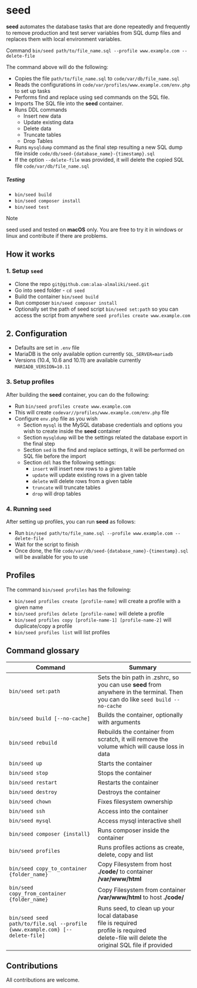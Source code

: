 # seed

**seed** automates the database tasks that are done repeatedly and frequently to remove production and test server variables from
SQL dump files and replaces them with local environment variables.

Command `bin/seed path/to/file_name.sql --profile www.example.com --delete-file`

The command above will do the following:

- Copies the file `path/to/file_name.sql` to `code/var/db/file_name.sql`
- Reads the configurations in `code/var/profiles/www.example.com/env.php` to set up tasks
- Performs find and replace using sed commands on the SQL file.
- Imports The SQL file into the **seed** container.
- Runs DDL commands
    - Insert new data
    - Update existing data
    - Delete data
    - Truncate tables
    - Drop Tables
- Runs `mysqldump` command as the final step resulting a new SQL dump file inside
  `code/db/seed-{database_name}-{timestamp}.sql`
- If the option `--delete-file` was provided, it will delete the copied SQL file `code/var/db/file_name.sql`

##### Testing

- `bin/seed build`
- `bin/seed composer install`
- `bin/seed test`

> [!NOTE]
> seed used and tested on **macOS** only. You are free to try it in windows or linux and contribute if there are problems.

## How it works

### 1. Setup `seed`

- Clone the repo `git@github.com:alaa-almaliki/seed.git`
- Go into seed folder - `cd seed`
- Build the container `bin/seed build`
- Run composer `bin/seed composer install`
- Optionally set the path of seed script `bin/seed set:path` so you can access the script from anywhere `seed profiles create www.example.com`

## 2. Configuration
- Defaults are set in `.env` file
- MariaDB is the only available option currently `SQL_SERVER=mariadb`
- Versions (10.4, 10.6 and 10.11) are available currently `MARIADB_VERSION=10.11`

### 3. Setup profiles

After building the **seed** container, you can do the following:

- Run `bin/seed profiles create www.example.com`
- This will create `codevar//profiles/www.example.com/env.php` file
- Configure `env.php` file as you wish
    - Section `mysql` is the MySQL database credentials and options you wish to create inside the **seed** container
    - Section `mysqldump` will be the settings related the database export in the final step
    - Section `sed` is the find and replace settings, it will be performed on SQL file before the import
    - Section `ddl` has the following settings:
        - `insert` will insert new rows to a given table
        - `update` will update existing rows in a given table
        - `delete` will delete rows from a given table
        - `truncate` will truncate tables
        - `drop` will drop tables

### 4. Running `seed`

After setting up profiles, you can run **seed** as follows:

- Run `bin/seed path/to/file_name.sql --profile www.example.com --delete-file`
- Wait for the script to finish
- Once done, the file `code/var/db/seed-{database_name}-{timestamp}.sql` will be available for you to use

## Profiles

The command `bin/seed profiles` has the following:

- `bin/seed profiles create [profile-name]` will create a profile with a given name
- `bin/seed profiles delete [profile-name]` will delete a profile
- `bin/seed profiles copy [profile-name-1] [profile-name-2]` will duplicate/copy a profile
- `bin/seed profiles list` will list profiles

## Command glossary

| Command                                                                      | Summary                                                                                                                                               |
|------------------------------------------------------------------------------|-------------------------------------------------------------------------------------------------------------------------------------------------------|
| `bin/seed set:path`                                                          | Sets the bin path in .zshrc, so you can use **seed** from anywhere in the terminal. Then you can do like `seed build --no-cache`                      |
| `bin/seed build [--no-cache]`                                                | Builds the container, optionally with arguments                                                                                                       |
| `bin/seed rebuild`                                                           | Rebuilds the container from scratch, it will remove the volume which will cause loss in data                                                          |
| `bin/seed up`                                                                | Starts the container                                                                                                                                  |
| `bin/seed stop`                                                              | Stops the container                                                                                                                                   |
| `bin/seed restart`                                                           | Restarts the container                                                                                                                                |
| `bin/seed destroy`                                                           | Destroys the container                                                                                                                                |
| `bin/seed chown`                                                             | Fixes filesystem ownership                                                                                                                            |
| `bin/seed ssh`                                                               | Access into the container                                                                                                                             |
| `bin/seed mysql`                                                             | Access mysql interactive shell                                                                                                                        |
| `bin/seed composer {install}`                                                | Runs composer inside the container                                                                                                                    |
| `bin/seed profiles`                                                          | Runs profiles actions as create, delete, copy and list                                                                                                |
| `bin/seed copy_to_container {folder_name}`                                   | Copy Filesystem from host **./code/** to container **/var/www/html**                                                                                  |
| `bin/seed copy_from_container {folder_name}`                                 | Copy Filesystem from container **/var/www/html** to host **./code/**                                                                                  |
| `bin/seed seed path/to/file.sql --profile {www.example.com} [--delete-file]` | Runs seed, to clean up your local database<br/>file is required<br/>profile is required<br/>delete-file will delete the original SQL file if provided |

## Contributions
All contributions are welcome.